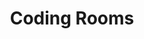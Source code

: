 ---
facebook: https://facebook.com/CodingRooms
git: https://github.com/CodingRooms
instagram: https://instagram.com/CodingRooms
linkedin: https://linkedin.com/company/codingrooms
logohandle: codingrooms
sort: codingrooms
title: Coding Rooms
twitter: https://x.com/CodingRooms
website: https://www.codingrooms.com/
youtube: https://youtube.com/c/CodingRooms
---